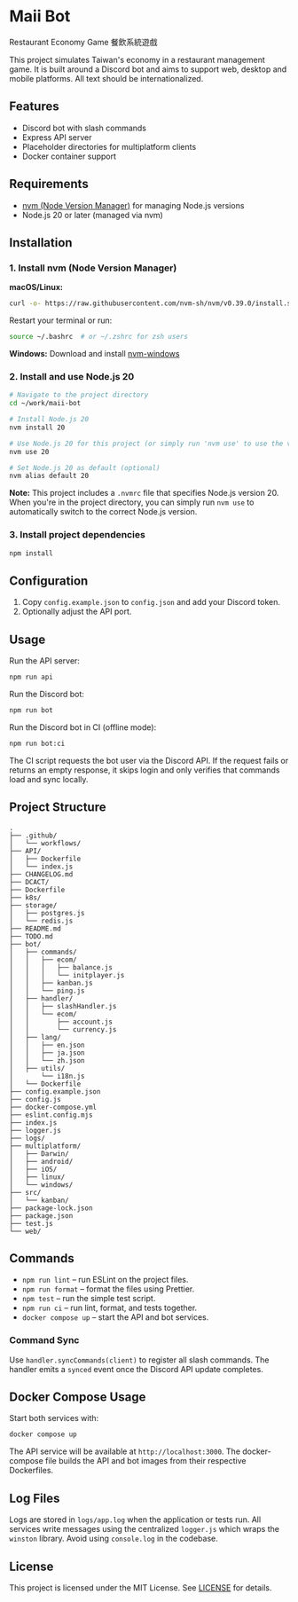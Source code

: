 # Maii Bot

Restaurant Economy Game 餐飲系統遊戲

This project simulates Taiwan's economy in a restaurant management game. It is built around a Discord bot and aims to support web, desktop and mobile platforms. All text should be internationalized.

## Features

- Discord bot with slash commands
- Express API server
- Placeholder directories for multiplatform clients
- Docker container support

## Requirements

- [nvm (Node Version Manager)](https://github.com/nvm-sh/nvm) for managing Node.js versions
- Node.js 20 or later (managed via nvm)

## Installation

### 1. Install nvm (Node Version Manager)

**macOS/Linux:**

```bash
curl -o- https://raw.githubusercontent.com/nvm-sh/nvm/v0.39.0/install.sh | bash
```

Restart your terminal or run:

```bash
source ~/.bashrc  # or ~/.zshrc for zsh users
```

**Windows:**
Download and install [nvm-windows](https://github.com/coreybutler/nvm-windows/releases)

### 2. Install and use Node.js 20

```bash
# Navigate to the project directory
cd ~/work/maii-bot

# Install Node.js 20
nvm install 20

# Use Node.js 20 for this project (or simply run 'nvm use' to use the version in .nvmrc)
nvm use 20

# Set Node.js 20 as default (optional)
nvm alias default 20
```

**Note:** This project includes a `.nvmrc` file that specifies Node.js version 20. When you're in the project directory, you can simply run `nvm use` to automatically switch to the correct Node.js version.

### 3. Install project dependencies

```bash
npm install
```

## Configuration

1. Copy `config.example.json` to `config.json` and add your Discord token.
2. Optionally adjust the API port.

## Usage

Run the API server:

```bash
npm run api
```

Run the Discord bot:

```bash
npm run bot
```

Run the Discord bot in CI (offline mode):

```bash
npm run bot:ci
```

The CI script requests the bot user via the Discord API. If the request fails or
returns an empty response, it skips login and only verifies that commands load
and sync locally.

## Project Structure

```
.
├── .github/
│   └── workflows/
├── API/
│   ├── Dockerfile
│   └── index.js
├── CHANGELOG.md
├── DCACT/
├── Dockerfile
├── k8s/
├── storage/
│   ├── postgres.js
│   └── redis.js
├── README.md
├── TODO.md
├── bot/
│   ├── commands/
│   │   ├── ecom/
│   │   │   ├── balance.js
│   │   │   └── initplayer.js
│   │   ├── kanban.js
│   │   └── ping.js
│   ├── handler/
│   │   ├── slashHandler.js
│   │   └── ecom/
│   │       ├── account.js
│   │       └── currency.js
│   ├── lang/
│   │   ├── en.json
│   │   ├── ja.json
│   │   └── zh.json
│   ├── utils/
│       └── i18n.js
│   └── Dockerfile
├── config.example.json
├── config.js
├── docker-compose.yml
├── eslint.config.mjs
├── index.js
├── logger.js
├── logs/
├── multiplatform/
│   ├── Darwin/
│   ├── android/
│   ├── iOS/
│   ├── linux/
│   └── windows/
├── src/
│   └── kanban/
├── package-lock.json
├── package.json
├── test.js
└── web/
```

## Commands

- `npm run lint` – run ESLint on the project files.
- `npm run format` – format the files using Prettier.
- `npm test` – run the simple test script.
- `npm run ci` – run lint, format, and tests together.
- `docker compose up` – start the API and bot services.

### Command Sync

Use `handler.syncCommands(client)` to register all slash commands. The handler
emits a `synced` event once the Discord API update completes.

## Docker Compose Usage

Start both services with:

```sh
docker compose up
```

The API service will be available at `http://localhost:3000`.
The docker-compose file builds the API and bot images from their respective Dockerfiles.

## Log Files

Logs are stored in `logs/app.log` when the application or tests run.
All services write messages using the centralized `logger.js` which wraps the
`winston` library. Avoid using `console.log` in the codebase.

## License

This project is licensed under the MIT License. See [LICENSE](LICENSE) for details.
